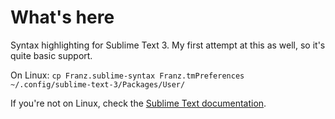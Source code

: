 What's here
===========
Syntax highlighting for Sublime Text 3. My first attempt at this as well, so it's quite basic support.

On Linux:
`cp Franz.sublime-syntax Franz.tmPreferences ~/.config/sublime-text-3/Packages/User/`

If you're not on Linux, check the [Sublime Text documentation](https://www.sublimetext.com/docs/3/syntax.html).